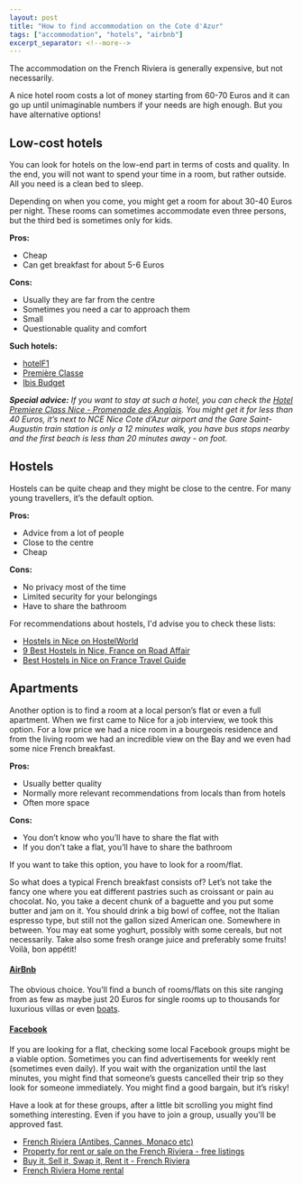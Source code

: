 ```yaml
---
layout: post
title: "How to find accommodation on the Cote d'Azur"
tags: ["accommodation", "hotels", "airbnb"]
excerpt_separator: <!--more-->
---
```

The accommodation on the French Riviera is generally expensive, but not necessarily.

A nice hotel room costs a lot of money starting from 60-70 Euros and it can go up until unimaginable numbers if your needs are high enough. But you have alternative options!

<!--more-->

## Low-cost hotels

You can look for hotels on the low-end part in terms of costs and quality. In the end, you will not want to spend your time in a room, but rather outside. All you need is a clean bed to sleep.

Depending on when you come, you might get a room for about 30-40 Euros per night. These rooms can sometimes accommodate even three persons, but the third bed is sometimes only for kids.

**Pros:**
* Cheap
* Can get breakfast for about 5-6 Euros

**Cons:**
* Usually they are far from the centre
* Sometimes you need a car to approach them
* Small
* Questionable quality and comfort

**Such hotels:**
* [hotelF1](https://hotelf1.accorhotels.com/home/index.en.shtml)
* [Première Classe](https://www.premiereclasse.com/fr)
* [Ibis Budget](https://www.accorhotels.com/gb/brands/hotels-ibisbudget.shtml)

__*Special advice:*__
_If you want to stay at such a hotel, you can check the [Hotel Premiere Class Nice - Promenade des Anglais](https://www.premiereclasse.com/en/hotels/premiere-classe-nice-promenade-des-anglais). You might get it for less than 40 Euros, it’s next to NCE Nice Cote d’Azur airport and the Gare Saint-Augustin train station is only a 12 minutes walk, you have bus stops nearby and the first beach is less than 20 minutes away - on foot._

## Hostels

Hostels can be quite cheap and they might be close to the centre. For many young travellers, it’s the default option.

**Pros:**
* Advice from a lot of people
* Close to the centre
* Cheap

**Cons:**
* No privacy most of the time
* Limited security for your belongings
* Have to share the bathroom

For recommendations about hostels, I'd advise you to check these lists:
* [Hostels in Nice on HostelWorld](https://www.hostelworld.com/findabed.php/ChosenCity.Nice/ChosenCountry.France)
* [9 Best Hostels in Nice, France on Road Affair](https://www.roadaffair.com/best-hostels-in-nice-france/)
* [Best Hostels in Nice on France Travel Guide](https://www.francetravelguide.com/best-hostels-in-nic.html)

## Apartments

Another option is to find a room at a local person’s flat or even a full apartment. When we first came to Nice for a job interview, we took this option. For a low price we had a nice room in a bourgeois residence and from the living room we had an incredible view on the Bay and we even had some nice French breakfast.

**Pros:**
* Usually better quality
* Normally more relevant recommendations from locals than from hotels
* Often more space

**Cons:**
* You don’t know who you’ll have to share the flat with
* If you don’t take a flat, you’ll have to share the bathroom

If you want to take this option, you have to look for a room/flat.

So what does a typical French breakfast consists of? Let’s not take the fancy one where you eat different pastries such as croissant or pain au chocolat. No, you take a decent chunk of a baguette and you put some butter and jam on it. You should drink a big bowl of coffee, not the Italian espresso type, but still not the gallon sized American one. Somewhere in between. You may eat some yoghurt, possibly with some cereals, but not necessarily. Take also some fresh orange juice and preferably some fruits! Voilà, bon appétit!


#### [AirBnb](https://www.airbnb.com/)

The obvious choice. You’ll find a bunch of rooms/flats on this site ranging from as few as maybe just 20 Euros for single rooms up to thousands for luxurious villas or even [boats](https://www.airbnb.fr/s/Antibes--France/homes?refinement_paths%5B%5D=%2Fhomes&allow_override%5B%5D=&s_tag=16sZDrZn&property_type_id%5B%5D=8).

#### [Facebook](https://www.facebook.com/)

If you are looking for a flat, checking some local Facebook groups might be a viable option. Sometimes you can find advertisements for weekly rent (sometimes even daily). If you wait with the organization until the last minutes, you might find that someone’s guests cancelled their trip so they look for someone immediately. You might find a good bargain, but it’s risky!

Have a look at for these groups, after a little bit scrolling you might find something interesting. Even if you have to join a group, usually you'll be approved fast.
 * [French Riviera (Antibes, Cannes, Monaco etc)](https://www.facebook.com/groups/2258361857/)
 * [Property for rent or sale on the French Riviera - free listings](https://www.facebook.com/groups/306160699574098/?ref=br_rs)
 * [Buy it, Sell it, Swap it, Rent it - French Riviera](https://www.facebook.com/groups/French.Riviera.Group/about/)
 * [French Riviera Home rental](https://www.facebook.com/groups/1777157752358790/about/)
